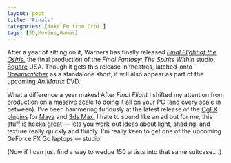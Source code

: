 ```yaml
---
layout: post
title: "Finals"
categories: [Nuke Em from Orbit]
tags: [3D,Movies,Games]
---
```

<p>After a year of sitting on it, Warners has finally released <a href="http://www.whatisthematrix.com"><i>Final Flight of the Osiris,</i></a> the final production of the <i>Final Fantasy: The Spirits Within</i> studio, <a href="http://www.squaresoft.com/">Square</a> USA. Though it gets this release in theatres, latched-onto <a href="http://dreamcatchermovie.warnerbros.com/"><i>Dreamcatcher</i></a> as a standalone short, it will also appear as part of the upcoming <i>AniMatrix</i> DVD.</p>

<p>What a difference a year makes! After <i>Final Flight</i> I shifted my attention from <a href="http://www.arstechnica.com/wankerdesk/01q3/ff-interview/ff-interview-1.html">production on a massive scale</a> to <a href="/photo/DawnMaya.html">doing it all on your PC</a> (and every scale in between).  I've been hammering furiously at the latest release of the <a href="http://developer.nvidia.com/view.asp?PAGE=cg_main">CgFX plugins</a> for <a href="http://www.aliaswavefront.com/">Maya</a> and <a href="http://www.discreet.com/">3ds Max.</a> I hate to sound like an ad but for <i>me,</i> this stuff is hecka great &#151; lets you work-out ideas about light, shading, and texture really quickly and fluidly. I'm really keen to get one of the upcoming GeForce FX Go laptops &#151; studio!</p>

<p>(Now if I can just find a way to wedge 150 artists into that same suitcase....)</p>

